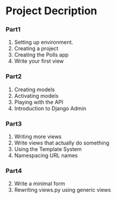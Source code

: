 # Project Decription
### Part1
1. Setting up environment.
2. Creating a project
4. Creating the Polls app
5. Write your first view

### Part2
1. Creating models
2. Activating models
3. Playing with the API
4. Introduction to Django Admin

### Part3
1. Writing more views
2. Write views that actually do something
3. Using the Template System
4. Namespacing URL names

### Part4
2. Write a minimal form
3. Rewriting views.py using generic views
